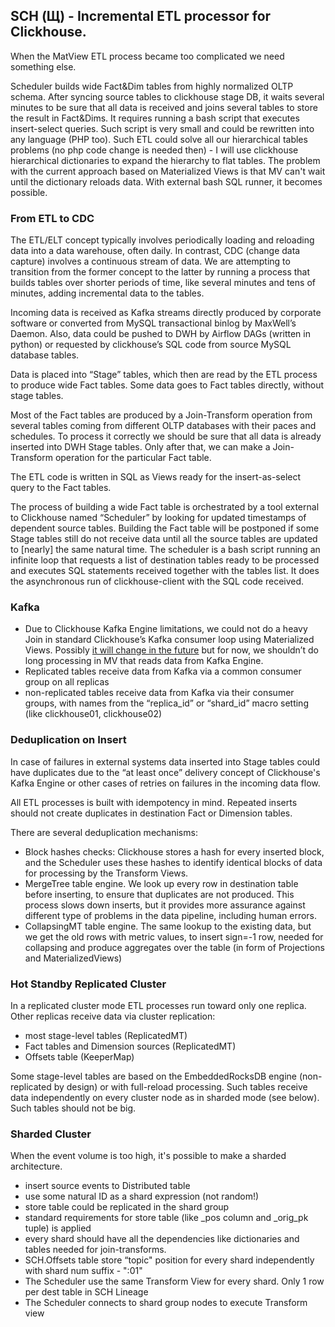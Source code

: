 ## SCH (Щ) - Incremental ETL processor for Clickhouse. 

When the MatView ETL process became too complicated we need something else.

 Scheduler builds wide Fact&Dim tables from highly normalized OLTP schema.  After syncing source tables to clickhouse stage DB, it waits several minutes to be sure that all data is received and joins several tables to store the result in Fact&Dims.   It requires running a bash script that executes insert-select queries.  Such script is very small and could be rewritten into any language (PHP too).
Such ETL could solve all our hierarchical tables problems (no php code change is needed then) - I will use clickhouse hierarchical dictionaries to expand the hierarchy to flat tables.   The problem with the current approach based on Materialized Views is that MV can't wait until the dictionary reloads data.  With external bash SQL runner, it becomes possible.

### From ETL to CDC

The ETL/ELT concept typically involves periodically loading and reloading data into a data warehouse, often daily. In contrast, CDC (change data capture) involves a continuous stream of data. We are attempting to transition from the former concept to the latter by running a process that builds tables over shorter periods of time, like several minutes and tens of minutes, adding incremental data to the tables.

Incoming data is received as Kafka streams directly produced by corporate software or converted from MySQL transactional binlog by MaxWell’s Daemon. Also, data could be pushed to DWH by Airflow DAGs (written in python) or requested by clickhouse’s SQL code from source MySQL database tables. 

Data is placed into “Stage” tables, which then are read by the ETL process to produce wide Fact tables. Some data goes to Fact tables directly, without stage tables.

Most of the Fact tables are produced by a Join-Transform operation from several tables coming from different OLTP databases with their paces and schedules. To process it correctly we should be sure that all data is already inserted into DWH Stage tables. Only after that, we can make a Join-Transform operation for the particular Fact table.

The ETL code is written in SQL as Views ready for the insert-as-select query to the Fact tables.

The process of building a wide Fact table is orchestrated by a tool external to Clickhouse named “Scheduler” by looking for updated timestamps of dependent source tables.  Building the Fact table will be postponed if some Stage tables still do not receive data until all the source tables are updated to [nearly] the same natural time.  The scheduler is a bash script running an infinite loop that requests a list of destination tables ready to be processed and executes SQL statements received together with the tables list.  It does the asynchronous run of clickhouse-client with the SQL code received. 

### Kafka

- Due to Clickhouse Kafka Engine limitations, we could not do a heavy Join in standard Clickhouse’s Kafka consumer loop using Materialized Views. Possibly [it will change in the future](https://github.com/ClickHouse/ClickHouse/pull/42777) but for now, we shouldn’t do long processing in MV that reads data from Kafka Engine.
- Replicated tables receive data from Kafka via a common consumer group on all replicas
- non-replicated tables receive data from Kafka via their consumer groups, with names from the “replica_id” or “shard_id” macro setting (like clickhouse01, clickhouse02)

### Deduplication on Insert

In case of failures in external systems data inserted into Stage tables could have duplicates due to the “at least once” delivery concept of Clickhouse's Kafka Engine or other cases of retries on failures in the incoming data flow. 

All ETL processes is built with idempotency in mind.  Repeated inserts should not create duplicates in destination Fact or Dimension tables. 

There are several deduplication mechanisms:

 - Block hashes checks: Clickhouse stores a hash for every inserted block, and the Scheduler uses these hashes to identify identical blocks of data for processing by the Transform Views.
 - MergeTree table engine. We look up every row in destination table before inserting, to ensure that duplicates are not produced. This process slows down inserts, but it provides more assurance against different type of problems in the data pipeline, including human errors.
 - CollapsingMT table engine. The same lookup to the existing data, but we get the old rows with metric values, to insert sign=-1 row, needed for collapsing and produce aggregates over the table (in form of Projections and MaterializedViews)

### Hot Standby Replicated Cluster

In a replicated cluster mode ETL processes run toward only one replica. Other replicas receive data via cluster replication: 

- most stage-level tables (ReplicatedMT)
- Fact tables and Dimension sources (ReplicatedMT)
- Offsets table (KeeperMap)

Some stage-level tables are based on the EmbeddedRocksDB engine (non-replicated by design) or with full-reload processing. Such tables receive data independently on every cluster node as in sharded mode (see below). Such tables should not be big.

### Sharded Cluster

When the event volume is too high, it's possible to make a sharded architecture.

- insert source events to Distributed table
- use some natural ID as a shard expression (not random!)
- store table could be replicated in the shard group
- standard requirements for store table (like _pos column and _orig_pk tuple) is applied
- every shard should have all the dependencies like dictionaries and tables needed for join-transforms.
- SCH.Offsets table store “topic" position for every shard independently with shard num suffix - ":01"
- The Scheduler use the same Transform View for every shard. Only 1 row per dest table in SCH Lineage
- The Scheduler connects to shard group nodes to execute Transform view 
